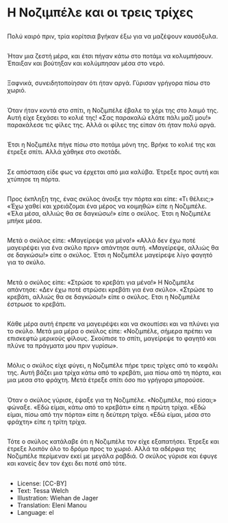 # Η Νοζιμπέλε και οι τρεις τρίχες

##
Πολύ καιρό πριν, τρία κορίτσια βγήκαν έξω για να μαζέψουν καυσόξυλα.

##
Ήταν μια ζεστή μέρα, και έτσι πήγαν κάτω στο ποτάμι να κολυμπήσουν. Έπαιξαν και βούτηξαν και κολύμπησαν μέσα στο νερό.

##
Ξαφνικά, συνειδητοποίησαν ότι ήταν αργά. Γύρισαν γρήγορα πίσω στο χωριό.

##
Όταν ήταν κοντά στο σπίτι, η Νοζιμπέλε έβαλε το χέρι της στο λαιμό της. Αυτή είχε ξεχάσει το κολιέ της! «Σας παρακαλώ ελάτε πάλι μαζί μου!» παρακάλεσε τις φίλες της. Αλλά οι φίλες της είπαν ότι ήταν πολύ αργά.

##
Έτσι η Νοζιμπέλε πήγε πίσω στο ποτάμι μόνη της. Βρήκε το κολιέ της και έτρεξε σπίτι. Αλλά χάθηκε στο σκοτάδι.

##
Σε απόσταση είδε φως να έρχεται από μια καλύβα. Έτρεξε προς αυτή και χτύπησε τη πόρτα.

##
Προς έκπληξη της, ένας σκύλος άνοιξε την πόρτα και είπε: «Τι θέλεις;» «Έχω χαθεί και χρειάζομαι ένα μέρος να κοιμηθώ» είπε η Νοζιμπέλε. «Έλα μέσα, αλλιώς θα σε δαγκώσω!» είπε ο σκύλος. Έτσι η Νοζιμπέλε μπήκε μέσα.

##
Μετά ο σκύλος είπε: «Μαγείρεψε για μένα!» «Αλλά δεν έχω ποτέ μαγειρέψει για ένα σκύλο πριν» απάντησε αυτή. «Μαγείρεψε, αλλιώς θα σε δαγκώσω!» είπε ο σκύλος. Έτσι η Νοζιμπέλε μαγείρεψε λίγο φαγητό για το σκύλο.

##
Μετά ο σκύλος είπε: «Στρώσε το κρεβάτι για μένα!» Η Νοζιμπέλε απάντησε: «Δεν έχω ποτέ στρώσει κρεβάτι για ένα σκύλο». «Στρώσε το κρεβάτι, αλλιώς θα σε δαγκώσω!» είπε ο σκύλος. Ετσι η Νοζιμπέλε έστρωσε το κρεβάτι.

##
Κάθε μέρα αυτή έπρεπε να μαγειρέψει και να σκουπίσει και να πλύνει για το σκύλο. Μετά μια μέρα ο σκύλος είπε: «Νοζιμπέλε, σήμερα πρέπει να επισκεφτώ μερικούς φίλους. Σκούπισε το σπίτι, μαγείρεψε το φαγητό και πλύνε τα πράγματα μου πριν γυρίσω».

##
Μόλις ο σκύλος είχε φύγει, η Νοζιμπέλε πήρε τρεις τρίχες από το κεφάλι της. Αυτή βάζει μια τρίχα κάτω από το κρεβάτι, μια πίσω από τη πόρτα, και μια μεσα στο φράχτη. Μετά έτρεξε σπίτι όσο πιο γρήγορα μπορούσε.

##
Όταν ο σκύλος γύρισε, έψαξε για τη Νοζιμπέλε. «Νοζιμπέλε, πού είσαι;» φώναξε. «Εδώ είμαι, κάτω από το κρεβάτι» είπε η πρώτη τρίχα. «Εδώ είμαι, πίσω από την πόρτα» είπε η δεύτερη τρίχα. «Εδώ είμαι, μέσα στο φράχτη» είπε η τρίτη τρίχα.

##
Τότε ο σκύλος κατάλαβε ότι η Νοζιμπέλε τον είχε εξαπατήσει. Έτρεξε και έτρεξε λοιπόν όλο το δρόμο προς το χωριό. Αλλά τα αδέρφια της Νοζιμπέλε περίμεναν εκεί με μεγάλα ραβδιά. Ο σκύλος γύρισε και έφυγε και κανείς δεν τον έχει δει ποτέ από τότε.

##
* License: [CC-BY]
* Text: Tessa Welch
* Illustration: Wiehan de Jager
* Translation: Eleni Manou
* Language: el
